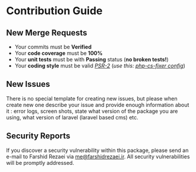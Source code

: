 # Contribution Guide


## New Merge Requests

- Your commits must be **Verified**
- Your **code coverage** must be **100%**
- Your **unit tests** must be with **Passing** status (**no broken tests!**)
- Your **coding style** must be valid [*PSR-2*](https://www.php-fig.org/psr/psr-2/) (*use this:* [*php-cs-fixer config*](https://gitlab.com/snippets/1749141))


## New Issues

There is no special template for creating new issues, but please when create new one describe your issue and provide enough information about it : error logs, screen shots, state what version of the package you are using, what version of laravel (laravel based cms) etc.


## Security Reports

If you discover a security vulnerability within this package, please send an e-mail to Farshid Rezaei via [me@farshidrezaei.ir](mailto:me@farshidrezaei.ir). All security vulnerabilities will be promptly addressed.
